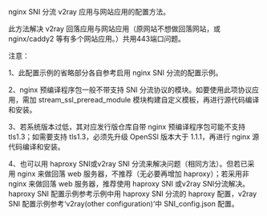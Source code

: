 nginx SNI 分流 v2ray 应用与网站应用的配置方法。

此方法解决 v2ray 回落应用与网站应用（原网站不想做回落网站，或 nginx/caddy2 等有多个网站应用。）共用443端口问题。

注意：

1、此配置示例的省略部分各自参考启用 nginx SNI 分流的配置示例。

2、nginx 预编译程序包一般不带支持 SNI 分流协议的模块。如要使用此项协议应用，需加 stream_ssl_preread_module 模块构建自定义模板，再进行源代码编译和安装。

3、若系统版本过低，其对应发行版仓库自带 nginx 预编译程序包可能不支持 tls1.3；如需要支持 tls1.3，必须先升级 OpenSSl 版本大于 1.1.1，再进行 nginx 源代码编译和安装。

4、也可以用 haproxy SNI或v2ray SNI 分流来解决问题（相同方法）。但若已采用 nginx 来做回落 web 服务器，不推荐（无必要再增加 haproxy）；若采用非 nginx 来做回落 web 服务器，推荐使用 haproxy SNI 或v2ray SNI分流解决。haproxy SNI 配置示例参考示例中用 haproxy SNI 分流的 haproxy 配置，v2ray SNI 配置示例参考‘v2ray(other configuration)’中 SNI_config.json 配置。
